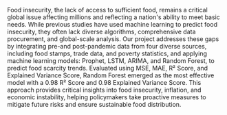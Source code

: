 Food insecurity, the lack of access to sufficient food, remains a critical global issue affecting millions and reflecting a nation's ability to meet basic needs. While previous studies have used machine learning to predict food insecurity, they often lack diverse algorithms, comprehensive data procurement, and global-scale analysis. Our project addresses these gaps by integrating pre-and post-pandemic data from four diverse sources, including food stamps, trade data, and poverty statistics, and applying machine learning models: Prophet, LSTM, ARIMA, and Random Forest, to predict food scarcity trends. Evaluated using MSE, MAE, R² Score, and Explained Variance Score, Random Forest emerged as the most effective model with a 0.98 R² Score and 0.98 Explained Variance Score. This approach provides critical insights into food insecurity, inflation, and economic instability, helping policymakers take proactive measures to mitigate future risks and ensure sustainable food distribution.
